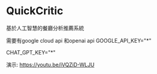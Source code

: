 # QuickCritic
基於人工智慧的餐廳分析推薦系統

需要有google cloud api 和openai api
GOOGLE_API_KEY="*"

CHAT_GPT_KEY="*"

演示:
https://youtu.be/iVQZiD-WLJU
